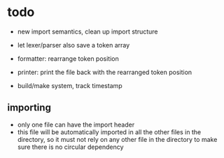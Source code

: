 # todo

- new import semantics, clean up import structure

- let lexer/parser also save a token array
- formatter: rearrange token position
- printer: print the file back with the rearranged token position

- build/make system, track timestamp

## importing

- only one file can have the import header
- this file will be automatically imported in all the other files in the directory, so it must not rely on any other file in the directory to make
sure there is no circular dependency